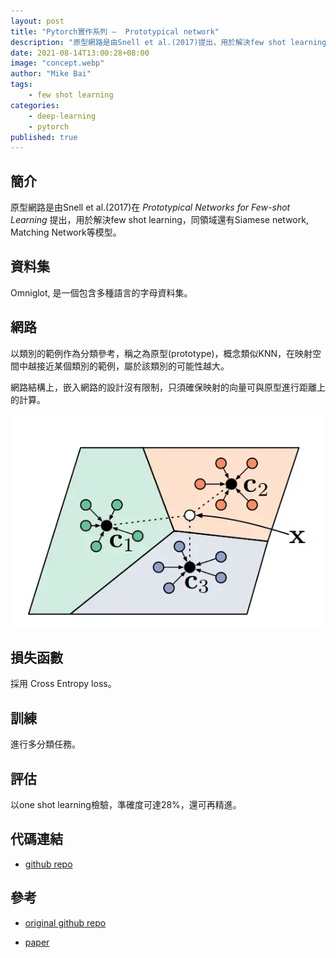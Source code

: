 ```yaml
---
layout: post
title: "Pytorch實作系列 —  Prototypical network"
description: "原型網路是由Snell et al.(2017)提出，用於解決few shot learning，同領域還有Siamese network, Matching Network等作品。"
date: 2021-08-14T13:00:28+08:00
image: "concept.webp"
author: "Mike Bai"
tags:
    - few shot learning
categories:
    - deep-learning
    - pytorch
published: true
---
```


## 簡介

原型網路是由Snell et al.(2017)在 *Prototypical Networks for Few-shot Learning* 提出，用於解決few shot learning，同領域還有Siamese network, Matching Network等模型。

## 資料集

Omniglot, 是一個包含多種語言的字母資料集。

## 網路

以類別的範例作為分類參考，稱之為原型(prototype)，概念類似KNN，在映射空間中越接近某個類別的範例，屬於該類別的可能性越大。

網路結構上，嵌入網路的設計沒有限制，只須確保映射的向量可與原型進行距離上的計算。

![概念](concept.webp)

## 損失函數

採用 Cross Entropy loss。

## 訓練

進行多分類任務。

## 評估

以one shot learning檢驗，準確度可達28%，還可再精進。

## 代碼連結

* [github repo](https://github.com/gitE0Z9/classical-network-series)

## 參考

* [original github repo](https://github.com/yinboc/prototypical-network-pytorch)

* [paper](https://arxiv.org/abs/1703.05175)
